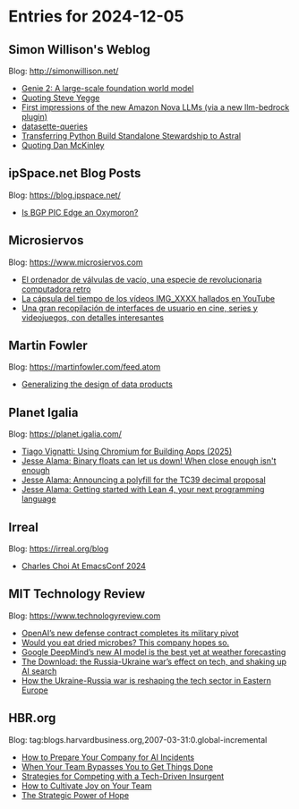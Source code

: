 # Entries for 2024-12-05
## Simon Willison's Weblog 
Blog: http://simonwillison.net/ 

- [Genie 2: A large-scale foundation world model](https://simonwillison.net/2024/Dec/4/genie-2/#atom-everything)
- [Quoting Steve Yegge](https://simonwillison.net/2024/Dec/4/steve-yegge/#atom-everything)
- [First impressions of the new Amazon Nova LLMs (via a new llm-bedrock plugin)](https://simonwillison.net/2024/Dec/4/amazon-nova/#atom-everything)
- [datasette-queries](https://simonwillison.net/2024/Dec/3/datasette-queries/#atom-everything)
- [Transferring Python Build Standalone Stewardship to Astral](https://simonwillison.net/2024/Dec/3/python-build-standalone-astral/#atom-everything)
- [Quoting Dan McKinley](https://simonwillison.net/2024/Dec/3/dan-mckinley/#atom-everything)
## ipSpace.net Blog Posts 
Blog: https://blog.ipspace.net/ 

- [Is BGP PIC Edge an Oxymoron?](https://blog.ipspace.net/2024/12/pic-edge-oxymoron/?utm_source=atom_feed)
## Microsiervos 
Blog: https://www.microsiervos.com 

- [El ordenador de válvulas de vacío, una especie de revolucionaria computadora retro](https://www.microsiervos.com/archivo/ordenadores/ordenador-valvulas-vacio-revolucionaria-computadora-retro.html)
- [La cápsula del tiempo de los vídeos IMG_XXXX hallados en YouTube](https://www.microsiervos.com/archivo/internet/capsula-tiempo-videos-img-xxxx-youtube.html)
- [Una gran recopilación de interfaces de usuario en cine, series y videojuegos, con detalles interesantes](https://www.microsiervos.com/archivo/arte-y-diseno/interfaces-usuario-cine-series-videojuegos-detalles.html)
## Martin Fowler 
Blog: https://martinfowler.com/feed.atom 

- [Generalizing the design of data products](https://martinfowler.com/articles/designing-data-products.html#OverlayAdditionalUseCasesAndGeneralise)
## Planet Igalia 
Blog: https://planet.igalia.com/ 

- [Tiago Vignatti: Using Chromium for Building Apps (2025)](https://vignatti.com/posts/chromium-for-building-apps/)
- [Jesse Alama: Binary floats can let us down! When close enough isn't enough](https://jessealama.net/the-binary-floats-let-us-down/index.html)
- [Jesse Alama: Announcing a polyfill for the TC39 decimal proposal](https://jessealama.net/decimal-proposal-polyfill/index.html)
- [Jesse Alama: Getting started with Lean 4, your next programming language](https://jessealama.net/getting-started-with-lean-4/index.html)
## Irreal 
Blog: https://irreal.org/blog 

- [Charles Choi At EmacsConf 2024](https://irreal.org/blog/?p=12620)
## MIT Technology Review 
Blog: https://www.technologyreview.com 

- [OpenAI’s new defense contract completes its military pivot](https://www.technologyreview.com/2024/12/04/1107897/openais-new-defense-contract-completes-its-military-pivot/)
- [Would you eat dried microbes? This company hopes so.](https://www.technologyreview.com/2024/12/04/1107900/microbes-food/)
- [Google DeepMind’s new AI model is the best yet at weather forecasting](https://www.technologyreview.com/2024/12/04/1107892/google-deepminds-new-ai-model-is-the-best-yet-at-weather-forecasting/)
- [The Download: the Russia-Ukraine war’s effect on tech, and shaking up AI search](https://www.technologyreview.com/2024/12/04/1107886/the-download-the-russia-ukraine-wars-effect-on-tech-and-shaking-up-ai-search/)
- [How the Ukraine-Russia war is reshaping the tech sector in Eastern Europe](https://www.technologyreview.com/2024/12/04/1107639/latvia-eastern-europe-tech-startups-ukraine-russia-war/)
## HBR.org 
Blog: tag:blogs.harvardbusiness.org,2007-03-31:0.global-incremental 

- [How to Prepare Your Company for AI Incidents](https://hbr.org/2024/12/how-to-prepare-your-company-for-ai-incidents)
- [When Your Team Bypasses You to Get Things Done](https://hbr.org/2024/12/when-your-team-bypasses-you-to-get-things-done)
- [Strategies for Competing with a Tech-Driven Insurgent](https://hbr.org/podcast/2024/12/strategies-for-competing-with-a-tech-driven-insurgent)
- [How to Cultivate Joy on Your Team](https://hbr.org/podcast/2024/12/how-to-cultivate-joy-on-your-team)
- [The Strategic Power of Hope](https://hbr.org/2024/12/the-strategic-power-of-hope)